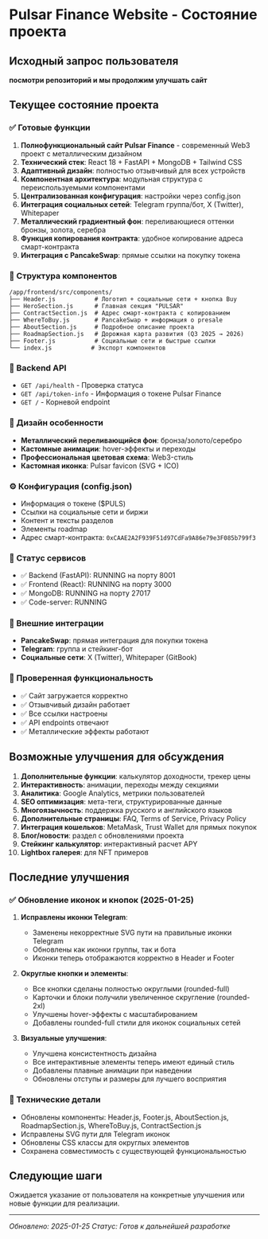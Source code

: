 # Pulsar Finance Website - Состояние проекта

## Исходный запрос пользователя
**посмотри репозиторий и мы продолжим улучшать сайт**

## Текущее состояние проекта

### ✅ Готовые функции
1. **Полнофункциональный сайт Pulsar Finance** - современный Web3 проект с металлическим дизайном
2. **Технический стек**: React 18 + FastAPI + MongoDB + Tailwind CSS
3. **Адаптивный дизайн**: полностью отзывчивый для всех устройств
4. **Компонентная архитектура**: модульная структура с переиспользуемыми компонентами
5. **Централизованная конфигурация**: настройки через config.json
6. **Интеграция социальных сетей**: Telegram группа/бот, X (Twitter), Whitepaper
7. **Металлический градиентный фон**: переливающиеся оттенки бронзы, золота, серебра
8. **Функция копирования контракта**: удобное копирование адреса смарт-контракта
9. **Интеграция с PancakeSwap**: прямые ссылки на покупку токена

### 📁 Структура компонентов
```
/app/frontend/src/components/
├── Header.js           # Логотип + социальные сети + кнопка Buy
├── HeroSection.js      # Главная секция "PULSAR" 
├── ContractSection.js  # Адрес смарт-контракта с копированием
├── WhereToBuy.js       # PancakeSwap + информация о presale
├── AboutSection.js     # Подробное описание проекта
├── RoadmapSection.js   # Дорожная карта развития (Q3 2025 → 2026)
├── Footer.js           # Социальные сети и быстрые ссылки
└── index.js           # Экспорт компонентов
```

### 🔧 Backend API
- `GET /api/health` - Проверка статуса
- `GET /api/token-info` - Информация о токене Pulsar Finance
- `GET /` - Корневой endpoint

### 🎨 Дизайн особенности
- **Металлический переливающийся фон**: бронза/золото/серебро
- **Кастомные анимации**: hover-эффекты и переходы
- **Профессиональная цветовая схема**: Web3-стиль
- **Кастомная иконка**: Pulsar favicon (SVG + ICO)

### ⚙️ Конфигурация (config.json)
- Информация о токене ($PULS)
- Ссылки на социальные сети и биржи  
- Контент и тексты разделов
- Элементы roadmap
- Адрес смарт-контракта: `0xCAAE2A2F939F51d97CdFa9A86e79e3F085b799f3`

### 🚀 Статус сервисов
- ✅ Backend (FastAPI): RUNNING на порту 8001
- ✅ Frontend (React): RUNNING на порту 3000  
- ✅ MongoDB: RUNNING на порту 27017
- ✅ Code-server: RUNNING

### 🔗 Внешние интеграции
- **PancakeSwap**: прямая интеграция для покупки токена
- **Telegram**: группа и стейкинг-бот
- **Социальные сети**: X (Twitter), Whitepaper (GitBook)

### 📱 Проверенная функциональность
- ✅ Сайт загружается корректно
- ✅ Отзывчивый дизайн работает
- ✅ Все ссылки настроены
- ✅ API endpoints отвечают
- ✅ Металлические эффекты работают

## Возможные улучшения для обсуждения
1. **Дополнительные функции**: калькулятор доходности, трекер цены
2. **Интерактивность**: анимации, переходы между секциями
3. **Аналитика**: Google Analytics, метрики пользователей
4. **SEO оптимизация**: мета-теги, структурированные данные
5. **Многоязычность**: поддержка русского и английского языков
6. **Дополнительные страницы**: FAQ, Terms of Service, Privacy Policy
7. **Интеграция кошельков**: MetaMask, Trust Wallet для прямых покупок
8. **Блог/новости**: раздел с обновлениями проекта
9. **Стейкинг калькулятор**: интерактивный расчет APY
10. **Lightbox галерея**: для NFT примеров

## Последние улучшения

### ✅ Обновление иконок и кнопок (2025-01-25)
1. **Исправлены иконки Telegram**: 
   - Заменены некорректные SVG пути на правильные иконки Telegram
   - Обновлены как иконки группы, так и бота
   - Иконки теперь отображаются корректно в Header и Footer

2. **Округлые кнопки и элементы**:
   - Все кнопки сделаны полностью округлыми (rounded-full)
   - Карточки и блоки получили увеличенное скругление (rounded-2xl)
   - Улучшены hover-эффекты с масштабированием
   - Добавлены rounded-full стили для иконок социальных сетей

3. **Визуальные улучшения**:
   - Улучшена консистентность дизайна
   - Все интерактивные элементы теперь имеют единый стиль
   - Добавлены плавные анимации при наведении
   - Обновлены отступы и размеры для лучшего восприятия

### 🔧 Технические детали
- Обновлены компоненты: Header.js, Footer.js, AboutSection.js, RoadmapSection.js, WhereToBuy.js, ContractSection.js
- Исправлены SVG пути для Telegram иконок
- Обновлены CSS классы для округлых элементов
- Сохранена совместимость с существующей функциональностью

## Следующие шаги
Ожидается указание от пользователя на конкретные улучшения или новые функции для реализации.

---
*Обновлено: 2025-01-25*
*Статус: Готов к дальнейшей разработке*